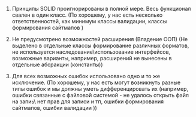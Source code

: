1) Принципы SOLID проигнорированы в полной мере. Весь функционал свален в один класс. (По хорошему, у нас есть несколько ответственностей, как минимум классы валидации, классы формирования сайтмапов )

2) Не предусмотрено возможностей расширения (Владение ООП) (Не выделено в отдельные классы формирование различных форматов, не используется наследование\использование интерфейсов, возможные варианты, например, расширений не вынесены в отдельные абсракции (константы))

3) Для всех возможных ошибок использовано одно и то же исключение. (По хорошему, у нас есть могут возникнуть разные типы ошибок и мы должны уметь дифференцировать их (например, ошибки связанные с файловой системой - не удалось открыть файл на запиь\ нет прав для записи и тп, ошибки формирования сайтмапов, ошибки валидации ))